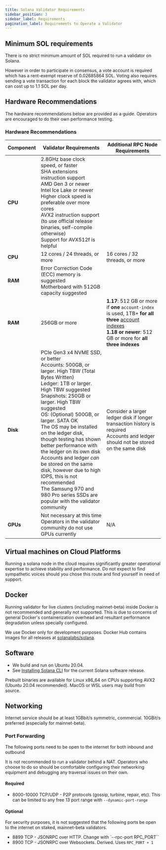 ```yaml
---
title: Solana Validator Requirements
sidebar_position: 3
sidebar_label: Requirements
pagination_label: Requirements to Operate a Validator
---
```


## Minimum SOL requirements

There is no strict minimum amount of SOL required to run a validator on Solana.

However in order to participate in consensus, a vote account is required which
has a rent-exempt reserve of 0.02685864 SOL. Voting also requires sending a vote
transaction for each block the validator agrees with, which can cost up to
1.1 SOL per day.

## Hardware Recommendations

The hardware recommendations below are provided as a guide.  Operators are encouraged to do their own performance testing.

### Hardware Recommendations

| Component | Validator Requirements | Additional RPC Node Requirements |
|-----------|------------------------|----------------------------------|
| **CPU**   | 2.8GHz base clock speed, or faster<br>SHA extensions instruction support<br>AMD Gen 3 or newer<br>Intel Ice Lake or newer<br>Higher clock speed is preferable over more cores<br>AVX2 instruction support (to use official release binaries, self-compile otherwise)<br>Support for AVX512f is helpful ||
| **CPU**   | 12 cores / 24 threads, or more| 16 cores / 32 threads, or more |
| **RAM**   | Error Correction Code (ECC) memory is suggested<br>Motherboard with 512GB capacity suggested ||
| **RAM**   | 256GB or more| **1.17**:  512 GB or more if **one** `account-index` is used, 1TB+ **for all three** [account indexes](https://docs.solanalabs.com/operations/setup-an-rpc-node#account-indexing)<br>**1.18 or newer**:  512 GB or more for **all three indexes** |
| **Disk**  | PCIe Gen3 x4 NVME SSD, or better<br>Accounts: 500GB, or larger. High TBW (Total Bytes Written)<br>Ledger: 1TB or larger. High TBW suggested<br>Snapshots: 250GB or larger. High TBW suggested<br>OS: (Optional) 500GB, or larger. SATA OK<br>The OS may be installed on the ledger disk, though testing has shown better performance with the ledger on its own disk<br>Accounts and ledger *can* be stored on the same disk, however due to high IOPS, this is not recommended<br>The Samsung 970 and 980 Pro series SSDs are popular with the validator community | Consider a larger ledger disk if longer transaction history is required<br>Accounts and ledger should not be stored on the same disk |
| **GPUs**  | Not necessary at this time<br>Operators in the validator community do not use GPUs currently | N/A |


## Virtual machines on Cloud Platforms

Running a solana node in the cloud requires significantly greater
operational expertise to achieve stability and performance. Do not
expect to find sympathetic voices should you chose this route and
find yourself in need of support.

## Docker

Running validator for live clusters (including mainnet-beta) inside Docker is
not recommended and generally not supported. This is due to concerns of general
Docker's containerization overhead and resultant performance degradation unless
specially configured.

We use Docker only for development purposes. Docker Hub contains images for all
releases at [solanalabs/solana](https://hub.docker.com/r/solanalabs/solana).

## Software

- We build and run on Ubuntu 20.04.
- See [Installing Solana CLI](../cli/install.md) for the current Solana software release.

Prebuilt binaries are available for Linux x86_64 on CPUs supporting AVX2 \(Ubuntu 20.04 recommended\).
MacOS or WSL users may build from source.

## Networking
Internet service should be at least 1GBbit/s symmetric, commercial. 10GBit/s preferred (especially for mainnet-beta).

### Port Forwarding
The following ports need to be open to the internet for both inbound and outbound

It is not recommended to run a validator behind a NAT. Operators who choose to
do so should be comfortable configuring their networking equipment and debugging
any traversal issues on their own.

#### Required
- 8000-10000 TCP/UDP - P2P protocols (gossip, turbine, repair, etc). This can
be limited to any free 13 port range with `--dynamic-port-range`

#### Optional
For security purposes, it is not suggested that the following ports be open to
the internet on staked, mainnet-beta validators.
- 8899 TCP - JSONRPC over HTTP. Change with `--rpc-port RPC_PORT``
- 8900 TCP - JSONRPC over Websockets. Derived. Uses `RPC_PORT + 1`